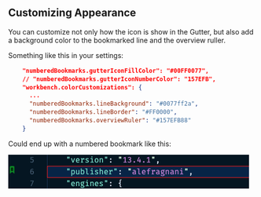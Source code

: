 ## Customizing Appearance

You can customize not only how the icon is show in the Gutter, but also add a background color to the bookmarked line and the overview ruller.

Something like this in your settings:

```json
    "numberedBookmarks.gutterIconFillColor": "#00FF0077",
    // "numberedBookmarks.gutterIconNumberColor": "157EFB",
    "workbench.colorCustomizations": {
      ...
      "numberedBookmarks.lineBackground": "#0077ff2a",
      "numberedBookmarks.lineBorder": "#FF0000", 
      "numberedBookmarks.overviewRuler": "#157EFB88"  
    }
```

Could end up with a numbered bookmark like this:

![Customized Numbered Bookmark](customizedNumberedBookmark.png)